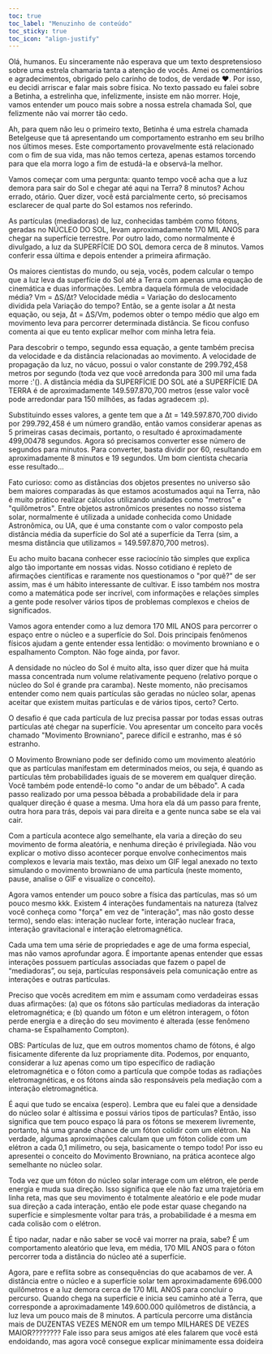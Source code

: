 ```yaml
---
toc: true
toc_label: "Menuzinho de conteúdo"
toc_sticky: true
toc_icon: "align-justify"
---
```


<div class="text-justify"> 

<p class="text-justify">
Olá, humanos. Eu sinceramente não esperava que um texto despretensioso sobre uma estrela chamaria tanta a atenção de vocês. Amei os comentários e agradecimentos, obrigado pelo carinho de todos, de verdade ♥. Por isso, eu decidi arriscar e falar mais sobre física. No texto passado eu falei sobre a Betinha, a estrelinha que, infelizmente, insiste em não morrer. Hoje, vamos entender um pouco mais sobre a nossa estrela chamada Sol, que felizmente não vai morrer tão cedo.
</p>

<p>Ah, para quem não leu o primeiro texto, Betinha é uma estrela chamada Betelgeuse que tá apresentando um comportamento estranho em seu brilho nos últimos meses. Este comportamento provavelmente está relacionado com o fim de sua vida, mas não temos certeza, apenas estamos torcendo para que ela morra logo a fim de estudá-la e observá-la melhor.


Vamos começar com uma pergunta: quanto tempo você acha que a luz demora para sair do Sol e chegar até aqui na Terra? 8 minutos? Achou errado, otário. Quer dizer, você está parcialmente certo, só precisamos esclarecer de qual parte do Sol estamos nos referindo.

As partículas (mediadoras) de luz, conhecidas também como fótons, geradas no NÚCLEO DO SOL, levam aproximadamente 170 MIL ANOS para chegar na superfície terrestre. Por outro lado, como normalmente é divulgado, a luz da SUPERFÍCIE DO SOL demora cerca de 8 minutos. Vamos conferir essa última e depois entender a primeira afirmação.

Os maiores cientistas do mundo, ou seja, vocês, podem calcular o tempo que a luz leva da superfície do Sol até a Terra com apenas uma equação de cinemática e duas informações. Lembra daquela fórmula de velocidade média? Vm = ∆S/∆t? Velocidade média = Variação do deslocamento dividida pela Variação do tempo? Então, se a gente isolar a ∆t nesta equação, ou seja, ∆t = ∆S/Vm, podemos obter o tempo médio que algo em movimento leva para percorrer determinada distância. Se ficou confuso comenta ai que eu tento explicar melhor com minha letra feia.

Para descobrir o tempo, segundo essa equação, a gente também precisa da velocidade e da distância relacionadas ao movimento. A velocidade de propagação da luz, no vácuo, possui o valor constante de 299.792,458 metros por segundo (toda vez que você arredonda para 300 mil uma fada morre :'(). A distância média da SUPERFÍCIE DO SOL até a SUPERFÍCIE DA TERRA é de aproximadamente 149.597.870,700 metros (esse valor você pode arredondar para 150 milhões, as fadas agradecem :p).

Substituindo esses valores, a gente tem que a ∆t = 149.597.870,700 divido por 299.792,458 é um número grandão, então vamos considerar apenas as 5 primeiras casas decimais, portanto, o resultado é aproximadamente 499,00478 segundos. Agora só precisamos converter esse número de segundos para minutos. Para converter, basta dividir por 60, resultando em aproximadamente 8 minutos e 19 segundos. Um bom cientista checaria esse resultado...

Fato curioso: como as distâncias dos objetos presentes no universo são bem maiores comparadas às que estamos acostumados aqui na Terra, não é muito prático realizar cálculos utilizando unidades como "metros" e "quilômetros". Entre objetos astronômicos presentes no nosso sistema solar, normalmente é utilizada a unidade conhecida como Unidade Astronômica, ou UA, que é uma constante com o valor composto pela distância média da superfície do Sol até a superfície da Terra (sim, a mesma distância que utilizamos = 149.597.870,700 metros).

Eu acho muito bacana conhecer esse raciocínio tão simples que explica algo tão importante em nossas vidas. Nosso cotidiano é repleto de afirmações científicas e raramente nos questionamos o "por quê?" de ser assim, mas é um hábito interessante de cultivar. E isso também nos mostra como a matemática pode ser incrível, com informações e relações simples a gente pode resolver vários tipos de problemas complexos e cheios de significados.

Vamos agora entender como a luz demora 170 MIL ANOS para percorrer o espaço entre o núcleo e a superfície do Sol. Dois principais fenômenos físicos ajudam a gente entender essa lentidão: o movimento browniano e o espalhamento Compton. Não foge ainda, por favor.

A densidade no núcleo do Sol é muito alta, isso quer dizer que há muita massa concentrada num volume relativamente pequeno (relativo porque o núcleo do Sol é grande pra caramba). Neste momento, não precisamos entender como nem quais partículas são geradas no núcleo solar, apenas aceitar que existem muitas partículas e de vários tipos, certo? Certo.

O desafio é que cada partícula de luz precisa passar por todas essas outras partículas até chegar na superfície. Vou apresentar um conceito para vocês chamado "Movimento Browniano", parece difícil e estranho, mas é só estranho.

O Movimento Browniano pode ser definido como um movimento aleatório que as partículas manifestam em determinados meios, ou seja, é quando as partículas têm probabilidades iguais de se moverem em qualquer direção. Você também pode entendê-lo como "o andar de um bêbado". A cada passo realizado por uma pessoa bêbada a probabilidade dela ir para qualquer direção é quase a mesma. Uma hora ela dá um passo para frente, outra hora para trás, depois vai para direita e a gente nunca sabe se ela vai cair.

Com a partícula acontece algo semelhante, ela varia a direção do seu movimento de forma aleatória, e nenhuma direção é privilegiada. Não vou explicar o motivo disso acontecer porque envolve conhecimentos mais complexos e levaria mais textão, mas deixo um GIF legal anexado no texto simulando o movimento browniano de uma partícula (neste momento, pause, analise o GIF e visualize o conceito).

Agora vamos entender um pouco sobre a física das partículas, mas só um pouco mesmo kkk. Existem 4 interações fundamentais na natureza (talvez você conheça como "força" em vez de "interação", mas não gosto desse termo), sendo elas: interação nuclear forte, interação nuclear fraca, interação gravitacional e interação eletromagnética.

Cada uma tem uma série de propriedades e age de uma forma especial, mas não vamos aprofundar agora. É importante apenas entender que essas interações possuem partículas associadas que fazem o papel de “mediadoras”, ou seja, partículas responsáveis pela comunicação entre as interações e outras partículas.

Preciso que vocês acreditem em mim e assumam como verdadeiras essas duas afirmações: (a) que os fótons são partículas mediadoras da interação eletromagnética; e (b) quando um fóton e um elétron interagem, o fóton perde energia e a direção do seu movimento é alterada (esse fenômeno chama-se Espalhamento Compton).

OBS: Partículas de luz, que em outros momentos chamo de fótons, é algo fisicamente diferente da luz propriamente dita. Podemos, por enquanto, considerar a luz apenas como um tipo específico de radiação eletromagnética e o fóton como a partícula que compõe todas as radiações eletromagnéticas, e os fótons ainda são responsáveis pela mediação com a interação eletromagnética.

É aqui que tudo se encaixa (espero). Lembra que eu falei que a densidade do núcleo solar é altíssima e possui vários tipos de partículas? Então, isso significa que tem pouco espaço lá para os fótons se mexerem livremente, portanto, há uma grande chance de um fóton colidir com um elétron. Na verdade, algumas aproximações calculam que um fóton colide com um elétron a cada 0,1 milímetro, ou seja, basicamente o tempo todo! Por isso eu apresentei o conceito do Movimento Browniano, na prática acontece algo semelhante no núcleo solar.

Toda vez que um fóton do núcleo solar interage com um elétron, ele perde energia e muda sua direção. Isso significa que ele não faz uma trajetória em linha reta, mas que seu movimento é totalmente aleatório e ele pode mudar sua direção a cada interação, então ele pode estar quase chegando na superfície e simplesmente voltar para trás, a probabilidade é a mesma em cada colisão com o elétron.

É tipo nadar, nadar e não saber se você vai morrer na praia, sabe? É um comportamento aleatório que leva, em média, 170 MIL ANOS para o fóton percorrer toda a distância do núcleo até a superfície.

Agora, pare e reflita sobre as consequências do que acabamos de ver. A distância entre o núcleo e a superfície solar tem aproximadamente 696.000 quilômetros e a luz demora cerca de 170 MIL ANOS para concluir o percurso.
Quando chega na superfície e inicia seu caminho até a Terra, que corresponde a aproximadamente 149.600.000 quilômetros de distância, a luz leva um pouco mais de 8 minutos. A partícula percorre uma distância mais de DUZENTAS VEZES MENOR em um tempo MILHARES DE VEZES MAIOR???????? Fale isso para seus amigos até eles falarem que você está endoidando, mas agora você consegue explicar minimamente essa doideira 
</div>